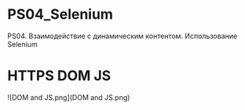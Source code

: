 # PS04_Selenium
 PS04. Взаимодействие с динамическим контентом. Использование Selenium
# HTTPS DOM JS

![DOM and JS.png](DOM and JS.png)